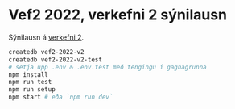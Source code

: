 # Vef2 2022, verkefni 2 sýnilausn

Sýnilausn á [verkefni 2](https://github.com/vefforritun/vef2-2022-v2).

```bash
createdb vef2-2022-v2
createdb vef2-2022-v2-test
# setja upp .env & .env.test með tengingu í gagnagrunna
npm install
npm run test
npm run setup
npm start # eða `npm run dev`
```
